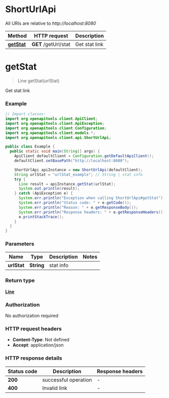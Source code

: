 # ShortUrlApi

All URIs are relative to *http://localhost:8080*

Method | HTTP request | Description
------------- | ------------- | -------------
[**getStat**](ShortUrlApi.md#getStat) | **GET** /getUrl/stat | Get stat link


<a name="getStat"></a>
# **getStat**
> Line getStat(urlStat)

Get stat link

### Example
```java
// Import classes:
import org.openapitools.client.ApiClient;
import org.openapitools.client.ApiException;
import org.openapitools.client.Configuration;
import org.openapitools.client.models.*;
import org.openapitools.client.api.ShortUrlApi;

public class Example {
  public static void main(String[] args) {
    ApiClient defaultClient = Configuration.getDefaultApiClient();
    defaultClient.setBasePath("http://localhost:8080");

    ShortUrlApi apiInstance = new ShortUrlApi(defaultClient);
    String urlStat = "urlStat_example"; // String | stat info
    try {
      Line result = apiInstance.getStat(urlStat);
      System.out.println(result);
    } catch (ApiException e) {
      System.err.println("Exception when calling ShortUrlApi#getStat");
      System.err.println("Status code: " + e.getCode());
      System.err.println("Reason: " + e.getResponseBody());
      System.err.println("Response headers: " + e.getResponseHeaders());
      e.printStackTrace();
    }
  }
}
```

### Parameters

Name | Type | Description  | Notes
------------- | ------------- | ------------- | -------------
 **urlStat** | **String**| stat info |

### Return type

[**Line**](Line.md)

### Authorization

No authorization required

### HTTP request headers

 - **Content-Type**: Not defined
 - **Accept**: application/json

### HTTP response details
| Status code | Description | Response headers |
|-------------|-------------|------------------|
**200** | successful operation |  -  |
**400** | Invalid link |  -  |

